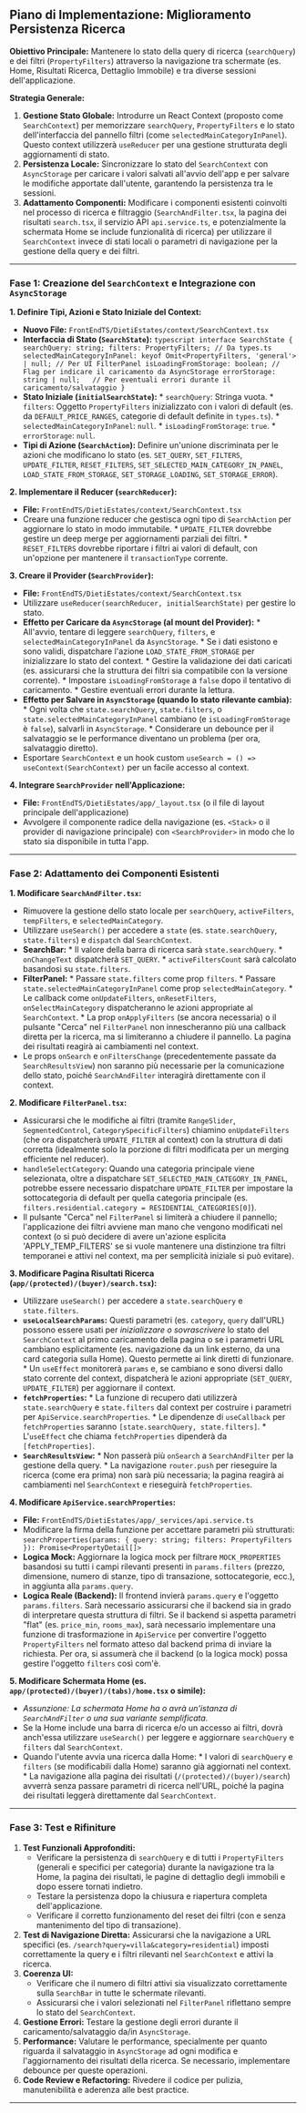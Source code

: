 ## Piano di Implementazione: Miglioramento Persistenza Ricerca

**Obiettivo Principale:** Mantenere lo stato della query di ricerca (`searchQuery`) e dei filtri (`PropertyFilters`) attraverso la navigazione tra schermate (es. Home, Risultati Ricerca, Dettaglio Immobile) e tra diverse sessioni dell'applicazione.

**Strategia Generale:**
1.  **Gestione Stato Globale:** Introdurre un React Context (proposto come `SearchContext`) per memorizzare `searchQuery`, `PropertyFilters` e lo stato dell'interfaccia del pannello filtri (come `selectedMainCategoryInPanel`). Questo context utilizzerà `useReducer` per una gestione strutturata degli aggiornamenti di stato.
2.  **Persistenza Locale:** Sincronizzare lo stato del `SearchContext` con `AsyncStorage` per caricare i valori salvati all'avvio dell'app e per salvare le modifiche apportate dall'utente, garantendo la persistenza tra le sessioni.
3.  **Adattamento Componenti:** Modificare i componenti esistenti coinvolti nel processo di ricerca e filtraggio (`SearchAndFilter.tsx`, la pagina dei risultati `search.tsx`, il servizio API `api.service.ts`, e potenzialmente la schermata Home se include funzionalità di ricerca) per utilizzare il `SearchContext` invece di stati locali o parametri di navigazione per la gestione della query e dei filtri.

---

### Fase 1: Creazione del `SearchContext` e Integrazione con `AsyncStorage`

**1. Definire Tipi, Azioni e Stato Iniziale del Context:**
   *   **Nuovo File:** `FrontEndTS/DietiEstates/context/SearchContext.tsx`
   *   **Interfaccia di Stato (`SearchState`):**
      ```typescript
      interface SearchState {
        searchQuery: string;
        filters: PropertyFilters; // Da types.ts
        selectedMainCategoryInPanel: keyof Omit<PropertyFilters, 'general'> | null; // Per UI FilterPanel
        isLoadingFromStorage: boolean; // Flag per indicare il caricamento da AsyncStorage
        errorStorage: string | null;   // Per eventuali errori durante il caricamento/salvataggio
      }
      ```
   *   **Stato Iniziale (`initialSearchState`):**
      *   `searchQuery`: Stringa vuota.
      *   `filters`: Oggetto `PropertyFilters` inizializzato con i valori di default (es. da `DEFAULT_PRICE_RANGES`, categorie di default definite in `types.ts`).
      *   `selectedMainCategoryInPanel`: `null`.
      *   `isLoadingFromStorage`: `true`.
      *   `errorStorage`: `null`.
   *   **Tipi di Azione (`SearchAction`):** Definire un'unione discriminata per le azioni che modificano lo stato (es. `SET_QUERY`, `SET_FILTERS`, `UPDATE_FILTER`, `RESET_FILTERS`, `SET_SELECTED_MAIN_CATEGORY_IN_PANEL`, `LOAD_STATE_FROM_STORAGE`, `SET_STORAGE_LOADING`, `SET_STORAGE_ERROR`).

**2. Implementare il Reducer (`searchReducer`):**
   *   **File:** `FrontEndTS/DietiEstates/context/SearchContext.tsx`
   *   Creare una funzione reducer che gestisca ogni tipo di `SearchAction` per aggiornare lo stato in modo immutabile.
      *   `UPDATE_FILTER` dovrebbe gestire un deep merge per aggiornamenti parziali dei filtri.
      *   `RESET_FILTERS` dovrebbe riportare i filtri ai valori di default, con un'opzione per mantenere il `transactionType` corrente.

**3. Creare il Provider (`SearchProvider`):**
   *   **File:** `FrontEndTS/DietiEstates/context/SearchContext.tsx`
   *   Utilizzare `useReducer(searchReducer, initialSearchState)` per gestire lo stato.
   *   **Effetto per Caricare da `AsyncStorage` (al mount del Provider):**
      *   All'avvio, tentare di leggere `searchQuery`, `filters`, e `selectedMainCategoryInPanel` da `AsyncStorage`.
      *   Se i dati esistono e sono validi, dispatchare l'azione `LOAD_STATE_FROM_STORAGE` per inizializzare lo stato del context.
      *   Gestire la validazione dei dati caricati (es. assicurarsi che la struttura dei filtri sia compatibile con la versione corrente).
      *   Impostare `isLoadingFromStorage` a `false` dopo il tentativo di caricamento.
      *   Gestire eventuali errori durante la lettura.
   *   **Effetto per Salvare in `AsyncStorage` (quando lo stato rilevante cambia):**
      *   Ogni volta che `state.searchQuery`, `state.filters`, o `state.selectedMainCategoryInPanel` cambiano (e `isLoadingFromStorage` è `false`), salvarli in `AsyncStorage`.
      *   Considerare un debounce per il salvataggio se le performance diventano un problema (per ora, salvataggio diretto).
   *   Esportare `SearchContext` e un hook custom `useSearch = () => useContext(SearchContext)` per un facile accesso al context.

**4. Integrare `SearchProvider` nell'Applicazione:**
   *   **File:** `FrontEndTS/DietiEstates/app/_layout.tsx` (o il file di layout principale dell'applicazione)
   *   Avvolgere il componente radice della navigazione (es. `<Stack>` o il provider di navigazione principale) con `<SearchProvider>` in modo che lo stato sia disponibile in tutta l'app.

---

### Fase 2: Adattamento dei Componenti Esistenti

**1. Modificare `SearchAndFilter.tsx`:**
   *   Rimuovere la gestione dello stato locale per `searchQuery`, `activeFilters`, `tempFilters`, e `selectedMainCategory`.
   *   Utilizzare `useSearch()` per accedere a `state` (es. `state.searchQuery`, `state.filters`) e `dispatch` dal `SearchContext`.
   *   **SearchBar:**
      *   Il valore della barra di ricerca sarà `state.searchQuery`.
      *   `onChangeText` dispatcherà `SET_QUERY`.
      *   `activeFiltersCount` sarà calcolato basandosi su `state.filters`.
   *   **FilterPanel:**
      *   Passare `state.filters` come prop `filters`.
      *   Passare `state.selectedMainCategoryInPanel` come prop `selectedMainCategory`.
      *   Le callback come `onUpdateFilters`, `onResetFilters`, `onSelectMainCategory` dispatcheranno le azioni appropriate al `SearchContext`.
      *   La prop `onApplyFilters` (se ancora necessaria) o il pulsante "Cerca" nel `FilterPanel` non innescheranno più una callback diretta per la ricerca, ma si limiteranno a chiudere il pannello. La pagina dei risultati reagirà ai cambiamenti nel context.
   *   Le props `onSearch` e `onFiltersChange` (precedentemente passate da `SearchResultsView`) non saranno più necessarie per la comunicazione dello stato, poiché `SearchAndFilter` interagirà direttamente con il context.

**2. Modificare `FilterPanel.tsx`:**
   *   Assicurarsi che le modifiche ai filtri (tramite `RangeSlider`, `SegmentedControl`, `CategorySpecificFilters`) chiamino `onUpdateFilters` (che ora dispatcherà `UPDATE_FILTER` al context) con la struttura di dati corretta (idealmente solo la porzione di filtri modificata per un merging efficiente nel reducer).
   *   `handleSelectCategory`: Quando una categoria principale viene selezionata, oltre a dispatchare `SET_SELECTED_MAIN_CATEGORY_IN_PANEL`, potrebbe essere necessario dispatchare `UPDATE_FILTER` per impostare la sottocategoria di default per quella categoria principale (es. `filters.residential.category = RESIDENTIAL_CATEGORIES[0]`).
   *   Il pulsante "Cerca" nel `FilterPanel` si limiterà a chiudere il pannello; l'applicazione dei filtri avviene man mano che vengono modificati nel context (o si può decidere di avere un'azione esplicita 'APPLY_TEMP_FILTERS' se si vuole mantenere una distinzione tra filtri temporanei e attivi nel context, ma per semplicità iniziale si può evitare).

**3. Modificare Pagina Risultati Ricerca (`app/(protected)/(buyer)/search.tsx`):**
   *   Utilizzare `useSearch()` per accedere a `state.searchQuery` e `state.filters`.
   *   **`useLocalSearchParams`:** Questi parametri (es. `category`, `query` dall'URL) possono essere usati per *inizializzare o sovrascrivere* lo stato del `SearchContext` al primo caricamento della pagina o se i parametri URL cambiano esplicitamente (es. navigazione da un link esterno, da una card categoria sulla Home). Questo permette ai link diretti di funzionare.
      *   Un `useEffect` monitorerà `params` e, se cambiano e sono diversi dallo stato corrente del context, dispatcherà le azioni appropriate (`SET_QUERY`, `UPDATE_FILTER`) per aggiornare il context.
   *   **`fetchProperties`:**
      *   La funzione di recupero dati utilizzerà `state.searchQuery` e `state.filters` dal context per costruire i parametri per `ApiService.searchProperties`.
      *   Le dipendenze di `useCallback` per `fetchProperties` saranno `[state.searchQuery, state.filters]`.
      *   L'`useEffect` che chiama `fetchProperties` dipenderà da `[fetchProperties]`.
   *   **`SearchResultsView`:**
      *   Non passerà più `onSearch` a `SearchAndFilter` per la gestione della query.
      *   La navigazione `router.push` per rieseguire la ricerca (come era prima) non sarà più necessaria; la pagina reagirà ai cambiamenti nel `SearchContext` e rieseguirà `fetchProperties`.

**4. Modificare `ApiService.searchProperties`:**
   *   **File:** `FrontEndTS/DietiEstates/app/_services/api.service.ts`
   *   Modificare la firma della funzione per accettare parametri più strutturati: `searchProperties(params: { query: string; filters: PropertyFilters }): Promise<PropertyDetail[]>`
   *   **Logica Mock:** Aggiornare la logica mock per filtrare `MOCK_PROPERTIES` basandosi su tutti i campi rilevanti presenti in `params.filters` (prezzo, dimensione, numero di stanze, tipo di transazione, sottocategorie, ecc.), in aggiunta alla `params.query`.
   *   **Logica Reale (Backend):** Il frontend invierà `params.query` e l'oggetto `params.filters`. Sarà necessario assicurarsi che il backend sia in grado di interpretare questa struttura di filtri. Se il backend si aspetta parametri "flat" (es. `price_min`, `rooms_max`), sarà necessario implementare una funzione di trasformazione in `ApiService` per convertire l'oggetto `PropertyFilters` nel formato atteso dal backend prima di inviare la richiesta. Per ora, si assumerà che il backend (o la logica mock) possa gestire l'oggetto `filters` così com'è.

**5. Modificare Schermata Home (es. `app/(protected)/(buyer)/(tabs)/home.tsx` o simile):**
   *   *Assunzione: La schermata Home ha o avrà un'istanza di `SearchAndFilter` o una sua variante semplificata.*
   *   Se la Home include una barra di ricerca e/o un accesso ai filtri, dovrà anch'essa utilizzare `useSearch()` per leggere e aggiornare `searchQuery` e `filters` dal `SearchContext`.
   *   Quando l'utente avvia una ricerca dalla Home:
      *   I valori di `searchQuery` e `filters` (se modificabili dalla Home) saranno già aggiornati nel context.
      *   La navigazione alla pagina dei risultati (`/(protected)/(buyer)/search`) avverrà senza passare parametri di ricerca nell'URL, poiché la pagina dei risultati leggerà direttamente dal `SearchContext`.

---

### Fase 3: Test e Rifiniture

1.  **Test Funzionali Approfonditi:**
    *   Verificare la persistenza di `searchQuery` e di tutti i `PropertyFilters` (generali e specifici per categoria) durante la navigazione tra la Home, la pagina dei risultati, le pagine di dettaglio degli immobili e dopo essere tornati indietro.
    *   Testare la persistenza dopo la chiusura e riapertura completa dell'applicazione.
    *   Verificare il corretto funzionamento del reset dei filtri (con e senza mantenimento del tipo di transazione).
2.  **Test di Navigazione Diretta:** Assicurarsi che la navigazione a URL specifici (es. `/search?query=villa&category=residential`) imposti correttamente la query e i filtri rilevanti nel `SearchContext` e attivi la ricerca.
3.  **Coerenza UI:**
    *   Verificare che il numero di filtri attivi sia visualizzato correttamente sulla `SearchBar` in tutte le schermate rilevanti.
    *   Assicurarsi che i valori selezionati nel `FilterPanel` riflettano sempre lo stato del `SearchContext`.
4.  **Gestione Errori:** Testare la gestione degli errori durante il caricamento/salvataggio da/in `AsyncStorage`.
5.  **Performance:** Valutare le performance, specialmente per quanto riguarda il salvataggio in `AsyncStorage` ad ogni modifica e l'aggiornamento dei risultati della ricerca. Se necessario, implementare debounce per queste operazioni.
6.  **Code Review e Refactoring:** Rivedere il codice per pulizia, manutenibilità e aderenza alle best practice.

---